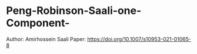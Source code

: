 # Peng-Robinson-Saali-one-Component-

Author: Amirhossein Saali
Paper: https://doi.org/10.1007/s10953-021-01065-8